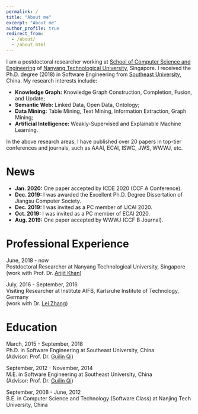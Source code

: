 ```yaml
---
permalink: /
title: "About me"
excerpt: "About me"
author_profile: true
redirect_from: 
  - /about/
  - /about.html
---
```


I am a postdoctoral researcher working at [School of Computer Science and Engineering](http://scse.ntu.edu.sg) of [Nanyang Technological University](https://www.ntu.edu.sg), Singapore. I received the Ph.D. degree (2018) in Software Engineering from [Southeast University](https://www.seu.edu.cn), China. My research interests include:
* **Knowledge Graph:** Knowledge Graph Construction, Completion, Fusion, and Update; 
* **Semantic Web:** Linked Data, Open Data, Ontology;
* **Data Mining:** Table Mining, Text Mining, Information Extraction, Graph Mining;
* **Artificial Intelligence:** Weakly-Supervised and Explainable Machine Learning.

In the above research areas, I have published over 20 papers in top-tier conferences and journals, such as AAAI, ECAI, ISWC, JWS, WWWJ, etc. 

News
======
* **Jan. 2020:** One paper accepted by ICDE 2020 (CCF A Conference).
* **Dec. 2019:** I was awarded the Excellent Ph.D. Degree Dissertation of Jiangsu Computer Society.
* **Dec. 2019:** I was invited as a PC member of IJCAI 2020.
* **Oct. 2019:** I was invited as a PC member of ECAI 2020.
* **Aug. 2019:** One paper accepted by WWWJ (CCF B Journal).

Professional Experience
======
June, 2018 - now <br>
Postdoctoral Researcher at Nanyang Technological University, Singapore <br>
(work with Prof. Dr. [Arijit Khan](https://www.ntu.edu.sg/home/arijit.khan/index.html))

July, 2016 - September, 2016    
Visiting Researcher at Institute AIFB, Karlsruhe Institute of Technology, Germany <br>
(work with Dr. [Lei Zhang](https://scholar.google.de/citations?user=jr-o314AAAAJ&hl=en))

Education
======
March, 2015 - September, 2018 <br>
Ph.D. in Software Engineering at Southeast University, China <br>
(Advisor: Prof. Dr. [Guilin Qi](https://cse.seu.edu.cn/2019/0103/c23024a257135/page.htm))

September, 2012 - November, 2014 <br>
M.E. in Software Engineering at Southeast University, China <br>
(Advisor: Prof. Dr. [Guilin Qi](https://cse.seu.edu.cn/2019/0103/c23024a257135/page.htm))

September, 2008 - June, 2012 <br>
B.E. in Computer Science and Technology (Software Class) at Nanjing Tech University, China

